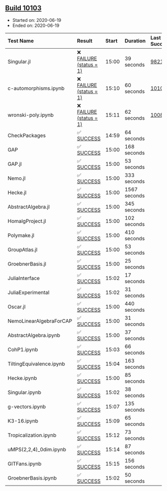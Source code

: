 ## [Build 10103](https://oscarci.mathematik.uni-kl.de/job/oscar/10103/)

* Started on: 2020-06-19
* Ended on: 2020-06-19

| Test Name    | Result | Start | Duration | Last Success | First Failure |
|:-------------|:-------|:------|:---------|:-------------|:--------------|
| Singular.jl | ❌ [FAILURE (status = 1)](https://oscarci.mathematik.uni-kl.de/job/oscar/10103/artifact/logs/build-10103/Singular.jl.log) | 15:00 | 39 seconds | [9821](https://oscarci.mathematik.uni-kl.de/job/oscar/9821/) | [9822](https://oscarci.mathematik.uni-kl.de/job/oscar/9822/) |
| c-automorphisms.ipynb | ❌ [FAILURE (status = 1)](https://oscarci.mathematik.uni-kl.de/job/oscar/10103/artifact/logs/build-10103/c-automorphisms.ipynb.log) | 15:10 | 60 seconds | [10101](https://oscarci.mathematik.uni-kl.de/job/oscar/10101/) | [10102](https://oscarci.mathematik.uni-kl.de/job/oscar/10102/) |
| wronski-poly.ipynb | ❌ [FAILURE (status = 1)](https://oscarci.mathematik.uni-kl.de/job/oscar/10103/artifact/logs/build-10103/wronski-poly.ipynb.log) | 15:11 | 62 seconds | [10087](https://oscarci.mathematik.uni-kl.de/job/oscar/10087/) | [10088](https://oscarci.mathematik.uni-kl.de/job/oscar/10088/) |
| CheckPackages | ✅ [SUCCESS](https://oscarci.mathematik.uni-kl.de/job/oscar/10103/artifact/logs/build-10103/CheckPackages.log) | 14:59 | 64 seconds |  |  |
| GAP | ✅ [SUCCESS](https://oscarci.mathematik.uni-kl.de/job/oscar/10103/artifact/logs/build-10103/GAP.log) | 15:00 | 168 seconds |  |  |
| GAP.jl | ✅ [SUCCESS](https://oscarci.mathematik.uni-kl.de/job/oscar/10103/artifact/logs/build-10103/GAP.jl.log) | 15:00 | 53 seconds |  |  |
| Nemo.jl | ✅ [SUCCESS](https://oscarci.mathematik.uni-kl.de/job/oscar/10103/artifact/logs/build-10103/Nemo.jl.log) | 15:00 | 333 seconds |  |  |
| Hecke.jl | ✅ [SUCCESS](https://oscarci.mathematik.uni-kl.de/job/oscar/10103/artifact/logs/build-10103/Hecke.jl.log) | 15:00 | 1567 seconds |  |  |
| AbstractAlgebra.jl | ✅ [SUCCESS](https://oscarci.mathematik.uni-kl.de/job/oscar/10103/artifact/logs/build-10103/AbstractAlgebra.jl.log) | 15:00 | 345 seconds |  |  |
| HomalgProject.jl | ✅ [SUCCESS](https://oscarci.mathematik.uni-kl.de/job/oscar/10103/artifact/logs/build-10103/HomalgProject.jl.log) | 15:00 | 102 seconds |  |  |
| Polymake.jl | ✅ [SUCCESS](https://oscarci.mathematik.uni-kl.de/job/oscar/10103/artifact/logs/build-10103/Polymake.jl.log) | 15:00 | 410 seconds |  |  |
| GroupAtlas.jl | ✅ [SUCCESS](https://oscarci.mathematik.uni-kl.de/job/oscar/10103/artifact/logs/build-10103/GroupAtlas.jl.log) | 15:00 | 53 seconds |  |  |
| GroebnerBasis.jl | ✅ [SUCCESS](https://oscarci.mathematik.uni-kl.de/job/oscar/10103/artifact/logs/build-10103/GroebnerBasis.jl.log) | 15:00 | 25 seconds |  |  |
| JuliaInterface | ✅ [SUCCESS](https://oscarci.mathematik.uni-kl.de/job/oscar/10103/artifact/logs/build-10103/JuliaInterface.log) | 15:02 | 17 seconds |  |  |
| JuliaExperimental | ✅ [SUCCESS](https://oscarci.mathematik.uni-kl.de/job/oscar/10103/artifact/logs/build-10103/JuliaExperimental.log) | 15:02 | 31 seconds |  |  |
| Oscar.jl | ✅ [SUCCESS](https://oscarci.mathematik.uni-kl.de/job/oscar/10103/artifact/logs/build-10103/Oscar.jl.log) | 15:00 | 440 seconds |  |  |
| NemoLinearAlgebraForCAP | ✅ [SUCCESS](https://oscarci.mathematik.uni-kl.de/job/oscar/10103/artifact/logs/build-10103/NemoLinearAlgebraForCAP.log) | 15:00 | 31 seconds |  |  |
| AbstractAlgebra.ipynb | ✅ [SUCCESS](https://oscarci.mathematik.uni-kl.de/job/oscar/10103/artifact/logs/build-10103/AbstractAlgebra.ipynb.log) | 15:00 | 37 seconds |  |  |
| CohP1.ipynb | ✅ [SUCCESS](https://oscarci.mathematik.uni-kl.de/job/oscar/10103/artifact/logs/build-10103/CohP1.ipynb.log) | 15:03 | 66 seconds |  |  |
| TiltingEquivalence.ipynb | ✅ [SUCCESS](https://oscarci.mathematik.uni-kl.de/job/oscar/10103/artifact/logs/build-10103/TiltingEquivalence.ipynb.log) | 15:04 | 163 seconds |  |  |
| Hecke.ipynb | ✅ [SUCCESS](https://oscarci.mathematik.uni-kl.de/job/oscar/10103/artifact/logs/build-10103/Hecke.ipynb.log) | 15:00 | 85 seconds |  |  |
| Singular.ipynb | ✅ [SUCCESS](https://oscarci.mathematik.uni-kl.de/job/oscar/10103/artifact/logs/build-10103/Singular.ipynb.log) | 15:02 | 38 seconds |  |  |
| g-vectors.ipynb | ✅ [SUCCESS](https://oscarci.mathematik.uni-kl.de/job/oscar/10103/artifact/logs/build-10103/g-vectors.ipynb.log) | 15:07 | 135 seconds |  |  |
| K3-16.ipynb | ✅ [SUCCESS](https://oscarci.mathematik.uni-kl.de/job/oscar/10103/artifact/logs/build-10103/K3-16.ipynb.log) | 15:09 | 65 seconds |  |  |
| Tropicalization.ipynb | ✅ [SUCCESS](https://oscarci.mathematik.uni-kl.de/job/oscar/10103/artifact/logs/build-10103/Tropicalization.ipynb.log) | 15:12 | 73 seconds |  |  |
| uMPS(2,2,4)_0dim.ipynb | ✅ [SUCCESS](https://oscarci.mathematik.uni-kl.de/job/oscar/10103/artifact/logs/build-10103/uMPS-2-2-4-_0dim.ipynb.log) | 15:14 | 87 seconds |  |  |
| GITFans.ipynb | ✅ [SUCCESS](https://oscarci.mathematik.uni-kl.de/job/oscar/10103/artifact/logs/build-10103/GITFans.ipynb.log) | 15:15 | 156 seconds |  |  |
| GroebnerBasis.ipynb | ✅ [SUCCESS](https://oscarci.mathematik.uni-kl.de/job/oscar/10103/artifact/logs/build-10103/GroebnerBasis.ipynb.log) | 15:02 | 50 seconds |  |  |
